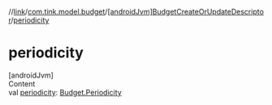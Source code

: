 //[link](../../index.md)/[com.tink.model.budget](../index.md)/[[androidJvm]BudgetCreateOrUpdateDescriptor](index.md)/[periodicity](periodicity.md)



# periodicity  
[androidJvm]  
Content  
val [periodicity](periodicity.md): [Budget.Periodicity](../[android-jvm]-budget/-periodicity/index.md)  



